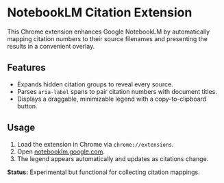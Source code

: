 # NotebookLM Citation Extension

This Chrome extension enhances Google NotebookLM by automatically mapping citation numbers to their source filenames and presenting the results in a convenient overlay.

## Features

- Expands hidden citation groups to reveal every source.
- Parses `aria-label` spans to pair citation numbers with document titles.
- Displays a draggable, minimizable legend with a copy-to-clipboard button.

## Usage

1. Load the extension in Chrome via `chrome://extensions`.
2. Open [notebooklm.google.com](https://notebooklm.google.com).
3. The legend appears automatically and updates as citations change.

**Status:** Experimental but functional for collecting citation mappings.
